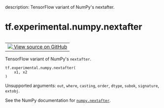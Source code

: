 description: TensorFlow variant of NumPy's nextafter.

<div itemscope itemtype="http://developers.google.com/ReferenceObject">
<meta itemprop="name" content="tf.experimental.numpy.nextafter" />
<meta itemprop="path" content="Stable" />
</div>

# tf.experimental.numpy.nextafter

<!-- Insert buttons and diff -->

<table class="tfo-notebook-buttons tfo-api nocontent" align="left">
<td>
  <a target="_blank" href="https://github.com/tensorflow/tensorflow/blob/r2.4/tensorflow/python/ops/numpy_ops/np_math_ops.py#L363-L365">
    <img src="https://www.tensorflow.org/images/GitHub-Mark-32px.png" />
    View source on GitHub
  </a>
</td>
</table>



TensorFlow variant of NumPy's `nextafter`.

<pre class="devsite-click-to-copy prettyprint lang-py tfo-signature-link">
<code>tf.experimental.numpy.nextafter(
    x1, x2
)
</code></pre>



<!-- Placeholder for "Used in" -->

Unsupported arguments: `out`, `where`, `casting`, `order`, `dtype`, `subok`, `signature`, `extobj`.

See the NumPy documentation for [`numpy.nextafter`](https://numpy.org/doc/1.16/reference/generated/numpy.nextafter.html).